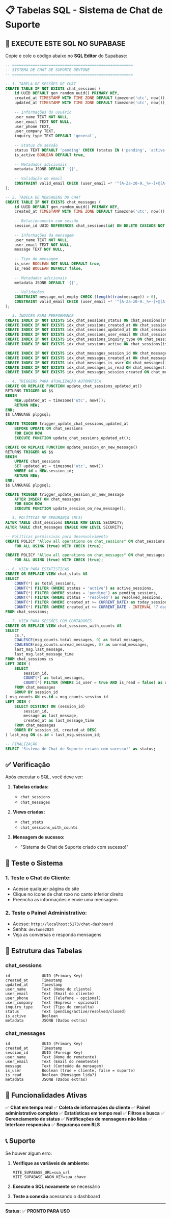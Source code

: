# 📋 Tabelas SQL - Sistema de Chat de Suporte

## 🚀 **EXECUTE ESTE SQL NO SUPABASE**

Copie e cole o código abaixo no **SQL Editor** do Supabase:

```sql
-- =====================================================
-- SISTEMA DE CHAT DE SUPORTE DEVTONE
-- =====================================================

-- 1. TABELA DE SESSÕES DE CHAT
CREATE TABLE IF NOT EXISTS chat_sessions (
    id UUID DEFAULT gen_random_uuid() PRIMARY KEY,
    created_at TIMESTAMP WITH TIME ZONE DEFAULT timezone('utc', now()),
    updated_at TIMESTAMP WITH TIME ZONE DEFAULT timezone('utc', now()),
    
    -- Informações do usuário
    user_name TEXT NOT NULL,
    user_email TEXT NOT NULL,
    user_phone TEXT,
    user_company TEXT,
    inquiry_type TEXT DEFAULT 'general',
    
    -- Status da sessão
    status TEXT DEFAULT 'pending' CHECK (status IN ('pending', 'active', 'resolved', 'closed')),
    is_active BOOLEAN DEFAULT true,
    
    -- Metadados adicionais
    metadata JSONB DEFAULT '{}',
    
    -- Validação de email
    CONSTRAINT valid_email CHECK (user_email ~* '^[A-Za-z0-9._%+-]+@[A-Za-z0-9.-]+\.[A-Za-z]{2,}$')
);

-- 2. TABELA DE MENSAGENS DO CHAT
CREATE TABLE IF NOT EXISTS chat_messages (
    id UUID DEFAULT gen_random_uuid() PRIMARY KEY,
    created_at TIMESTAMP WITH TIME ZONE DEFAULT timezone('utc', now()),
    
    -- Relacionamento com sessão
    session_id UUID REFERENCES chat_sessions(id) ON DELETE CASCADE NOT NULL,
    
    -- Informações da mensagem
    user_name TEXT NOT NULL,
    user_email TEXT NOT NULL,
    message TEXT NOT NULL,
    
    -- Tipo de mensagem
    is_user BOOLEAN NOT NULL DEFAULT true,
    is_read BOOLEAN DEFAULT false,
    
    -- Metadados adicionais
    metadata JSONB DEFAULT '{}',
    
    -- Validações
    CONSTRAINT message_not_empty CHECK (length(trim(message)) > 0),
    CONSTRAINT valid_email CHECK (user_email ~* '^[A-Za-z0-9._%+-]+@[A-Za-z0-9.-]+\.[A-Za-z]{2,}$')
);

-- 3. ÍNDICES PARA PERFORMANCE
CREATE INDEX IF NOT EXISTS idx_chat_sessions_status ON chat_sessions(status);
CREATE INDEX IF NOT EXISTS idx_chat_sessions_created_at ON chat_sessions(created_at DESC);
CREATE INDEX IF NOT EXISTS idx_chat_sessions_updated_at ON chat_sessions(updated_at DESC);
CREATE INDEX IF NOT EXISTS idx_chat_sessions_user_email ON chat_sessions(user_email);
CREATE INDEX IF NOT EXISTS idx_chat_sessions_inquiry_type ON chat_sessions(inquiry_type);
CREATE INDEX IF NOT EXISTS idx_chat_sessions_active ON chat_sessions(is_active) WHERE is_active = true;

CREATE INDEX IF NOT EXISTS idx_chat_messages_session_id ON chat_messages(session_id);
CREATE INDEX IF NOT EXISTS idx_chat_messages_created_at ON chat_messages(created_at DESC);
CREATE INDEX IF NOT EXISTS idx_chat_messages_is_user ON chat_messages(is_user);
CREATE INDEX IF NOT EXISTS idx_chat_messages_is_read ON chat_messages(is_read) WHERE is_read = false;
CREATE INDEX IF NOT EXISTS idx_chat_messages_session_created ON chat_messages(session_id, created_at);

-- 4. TRIGGERS PARA ATUALIZAÇÃO AUTOMÁTICA
CREATE OR REPLACE FUNCTION update_chat_sessions_updated_at()
RETURNS TRIGGER AS $$
BEGIN
    NEW.updated_at = timezone('utc', now());
    RETURN NEW;
END;
$$ LANGUAGE plpgsql;

CREATE TRIGGER trigger_update_chat_sessions_updated_at
    BEFORE UPDATE ON chat_sessions
    FOR EACH ROW
    EXECUTE FUNCTION update_chat_sessions_updated_at();

CREATE OR REPLACE FUNCTION update_session_on_new_message()
RETURNS TRIGGER AS $$
BEGIN
    UPDATE chat_sessions 
    SET updated_at = timezone('utc', now())
    WHERE id = NEW.session_id;
    RETURN NEW;
END;
$$ LANGUAGE plpgsql;

CREATE TRIGGER trigger_update_session_on_new_message
    AFTER INSERT ON chat_messages
    FOR EACH ROW
    EXECUTE FUNCTION update_session_on_new_message();

-- 5. POLÍTICAS DE SEGURANÇA (RLS)
ALTER TABLE chat_sessions ENABLE ROW LEVEL SECURITY;
ALTER TABLE chat_messages ENABLE ROW LEVEL SECURITY;

-- Políticas permissivas para desenvolvimento
CREATE POLICY "Allow all operations on chat_sessions" ON chat_sessions
    FOR ALL USING (true) WITH CHECK (true);

CREATE POLICY "Allow all operations on chat_messages" ON chat_messages
    FOR ALL USING (true) WITH CHECK (true);

-- 6. VIEW PARA ESTATÍSTICAS
CREATE OR REPLACE VIEW chat_stats AS
SELECT 
    COUNT(*) as total_sessions,
    COUNT(*) FILTER (WHERE status = 'active') as active_sessions,
    COUNT(*) FILTER (WHERE status = 'pending') as pending_sessions,
    COUNT(*) FILTER (WHERE status = 'resolved') as resolved_sessions,
    COUNT(*) FILTER (WHERE created_at >= CURRENT_DATE) as today_sessions,
    COUNT(*) FILTER (WHERE created_at >= CURRENT_DATE - INTERVAL '7 days') as week_sessions
FROM chat_sessions;

-- 7. VIEW PARA SESSÕES COM CONTADORES
CREATE OR REPLACE VIEW chat_sessions_with_counts AS
SELECT 
    cs.*,
    COALESCE(msg_counts.total_messages, 0) as total_messages,
    COALESCE(msg_counts.unread_messages, 0) as unread_messages,
    last_msg.last_message,
    last_msg.last_message_time
FROM chat_sessions cs
LEFT JOIN (
    SELECT 
        session_id,
        COUNT(*) as total_messages,
        COUNT(*) FILTER (WHERE is_user = true AND is_read = false) as unread_messages
    FROM chat_messages 
    GROUP BY session_id
) msg_counts ON cs.id = msg_counts.session_id
LEFT JOIN (
    SELECT DISTINCT ON (session_id)
        session_id,
        message as last_message,
        created_at as last_message_time
    FROM chat_messages
    ORDER BY session_id, created_at DESC
) last_msg ON cs.id = last_msg.session_id;

-- FINALIZAÇÃO
SELECT 'Sistema de Chat de Suporte criado com sucesso!' as status;
```

## ✅ **Verificação**

Após executar o SQL, você deve ver:

1. **Tabelas criadas:**
   - `chat_sessions`
   - `chat_messages`

2. **Views criadas:**
   - `chat_stats`
   - `chat_sessions_with_counts`

3. **Mensagem de sucesso:**
   - "Sistema de Chat de Suporte criado com sucesso!"

## 🧪 **Teste o Sistema**

### **1. Teste o Chat do Cliente:**
- Acesse qualquer página do site
- Clique no ícone de chat roxo no canto inferior direito
- Preencha as informações e envie uma mensagem

### **2. Teste o Painel Administrativo:**
- Acesse: `http://localhost:5173/chat-dashboard`
- Senha: `devtone2024`
- Veja as conversas e responda mensagens

## 🔧 **Estrutura das Tabelas**

### **chat_sessions**
```
id              UUID (Primary Key)
created_at      Timestamp
updated_at      Timestamp
user_name       Text (Nome do cliente)
user_email      Text (Email do cliente)
user_phone      Text (Telefone - opcional)
user_company    Text (Empresa - opcional)
inquiry_type    Text (Tipo de consulta)
status          Text (pending/active/resolved/closed)
is_active       Boolean
metadata        JSONB (Dados extras)
```

### **chat_messages**
```
id              UUID (Primary Key)
created_at      Timestamp
session_id      UUID (Foreign Key)
user_name       Text (Nome do remetente)
user_email      Text (Email do remetente)
message         Text (Conteúdo da mensagem)
is_user         Boolean (true = cliente, false = suporte)
is_read         Boolean (Mensagem lida?)
metadata        JSONB (Dados extras)
```

## 🎯 **Funcionalidades Ativas**

✅ **Chat em tempo real**
✅ **Coleta de informações do cliente**
✅ **Painel administrativo completo**
✅ **Estatísticas em tempo real**
✅ **Filtros e busca**
✅ **Gerenciamento de status**
✅ **Notificações de mensagens não lidas**
✅ **Interface responsiva**
✅ **Segurança com RLS**

## 📞 **Suporte**

Se houver algum erro:

1. **Verifique as variáveis de ambiente:**
   ```env
   VITE_SUPABASE_URL=sua_url
   VITE_SUPABASE_ANON_KEY=sua_chave
   ```

2. **Execute o SQL novamente** se necessário

3. **Teste a conexão** acessando o dashboard

---

**Status:** ✅ **PRONTO PARA USO**
